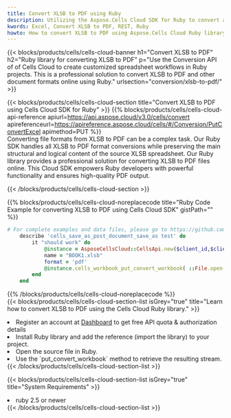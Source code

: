 ```yaml
---
title: Convert XLSB to PDF using Ruby 
description: Utilizing the Aspose.Cells Cloud SDK for Ruby to convert a XLSB format file to a PDF format file. 
kwords: Excel, Convert XLSB to PDF, REST, Ruby
howto: How to convert XLSB to PDF using Aspose.Cells Cloud Ruby library.
---
```



{{< blocks/products/cells/cells-cloud-banner h1="Convert XLSB to PDF" h2="Ruby library for converting XLSB to PDF" p="Use the Conversion API of of Cells Cloud to create customized spreadsheet workflows in Ruby projects. This is a professional solution to convert XLSB to PDF and other document formats online using Ruby." urlsection="conversion/xlsb-to-pdf/" >}}

{{< blocks/products/cells/cells-cloud-section  title="Convert XLSB to PDF using Cells Cloud SDK for Ruby" >}}
{{% blocks/products/cells/cells-cloud-api-reference  apiurl=https://api.aspose.cloud/v3.0/cells/convert  apireferenceurl=https://apireference.aspose.cloud/cells/#/Conversion/PutConvertExcel  apimethod=PUT %}}
<br/>
Converting file formats from XLSB to PDF can be a complex task. Our Ruby SDK handles all XLSB to PDF format conversions while preserving the main structural and logical content of the source XLSB spreadsheet. Our Ruby library provides a professional solution for converting XLSB to PDF files online. This Cloud SDK empowers Ruby developers with powerful functionality and ensures high-quality PDF output.

{{< /blocks/products/cells/cells-cloud-section >}}

{{% blocks/products/cells/cells-cloud-noreplacecode title="Ruby Code Example for converting XLSB to PDF using Cells Cloud SDK" gistPath="" %}}
 
```ruby
# For complete examples and data files, please go to https://github.com/aspose-cells-cloud/aspose-cells-cloud-ruby/
    describe 'cells_save_as_post_document_save_as test' do
        it "should work" do
            @instance = AsposeCellsCloud::CellsApi.new($client_id,$client_secret,"v3.0","https://api.aspose.cloud/")
            name = "BOOK1.xlsb"
            format = 'pdf'
            @instance.cells_workbook_put_convert_workbook( ::File.open(File.expand_path("data/"+name),"r")  {|io| io.read(io.size) },{:format=>format})     
        end
    end
```
 
{{% /blocks/products/cells/cells-cloud-noreplacecode  %}}
<br/>
{{< blocks/products/cells/cells-cloud-section-list isGrey="true"  title="Learn how to convert XLSB to PDF using the Cells Cloud Ruby library." >}}
<li>Register an account at <a href="https://dashboard.aspose.cloud/">Dashboard</a> to get free API quota & authorization details</li>
<li>Install Ruby library and add the reference (import the library) to your project.</li>
<li>Open the source file in Ruby.</li>
<li>Use the `put_convert_workbook` method to retrieve the resulting stream.</li>
{{< /blocks/products/cells/cells-cloud-section-list >}}

{{< blocks/products/cells/cells-cloud-section-list isGrey="true"  title="System Requirements" >}}
<li>ruby 2.5 or newer</li>
{{< /blocks/products/cells/cells-cloud-section-list >}}
